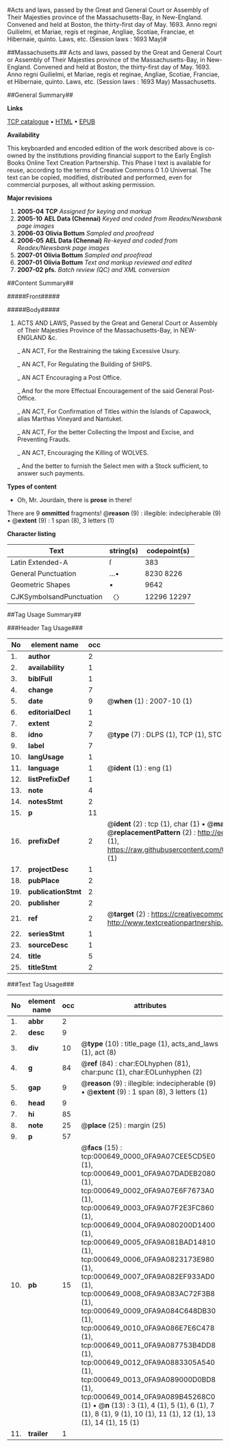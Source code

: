 #Acts and laws, passed by the Great and General Court or Assembly of Their Majesties province of the Massachusetts-Bay, in New-England. Convened and held at Boston, the thirty-first day of May. 1693. Anno regni Guilielmi, et Mariae, regis et reginae, Angliae, Scotiae, Franciae, et Hibernaie, quinto. Laws, etc. (Session laws : 1693 May)#

##Massachusetts.##
Acts and laws, passed by the Great and General Court or Assembly of Their Majesties province of the Massachusetts-Bay, in New-England. Convened and held at Boston, the thirty-first day of May. 1693. Anno regni Guilielmi, et Mariae, regis et reginae, Angliae, Scotiae, Franciae, et Hibernaie, quinto.
Laws, etc. (Session laws : 1693 May)
Massachusetts.

##General Summary##

**Links**

[TCP catalogue](http://www.ota.ox.ac.uk/tcp/)  • 
[HTML](http://tei.it.ox.ac.uk/tcp/Texts-HTML/free/N00/N00521.html)  • 
[EPUB](http://tei.it.ox.ac.uk/tcp/Texts-EPUB/free/N00/N00521.epub)

**Availability**

This keyboarded and encoded edition of the
	       work described above is co-owned by the institutions
	       providing financial support to the Early English Books
	       Online Text Creation Partnership. This Phase I text is
	       available for reuse, according to the terms of Creative
	       Commons 0 1.0 Universal. The text can be copied,
	       modified, distributed and performed, even for
	       commercial purposes, all without asking permission.

**Major revisions**

1. __2005-04__ __TCP__ *Assigned for keying and markup*
1. __2005-10__ __AEL Data (Chennai)__ *Keyed and coded from Readex/Newsbank page images*
1. __2006-03__ __Olivia Bottum__ *Sampled and proofread*
1. __2006-05__ __AEL Data (Chennai)__ *Re-keyed and coded from Readex/Newsbank page images*
1. __2007-01__ __Olivia Bottum__ *Sampled and proofread*
1. __2007-01__ __Olivia Bottum__ *Text and markup reviewed and edited*
1. __2007-02__ __pfs.__ *Batch review (QC) and XML conversion*

##Content Summary##

#####Front#####

#####Body#####

1. ACTS AND LAWS, Passed by the Great and General Court or Assembly of Their Majesties Province of the Massachusetts-Bay, in NEW-ENGLAND &c.

    _ AN ACT, For the Restraining the taking Excessive Usury.

    _ AN ACT, For Regulating the Building of SHIPS.

    _ AN ACT Encouraging a Post Office.

    _ And for the more Effectual Encouragement of the said General Post-Office.

    _ AN ACT, For Confirmation of Titles within the Islands of Capawock, alias Marthas Vineyard and Nantuket.

    _ AN ACT, For the better Collecting the Impost and Excise, and Preventing Frauds.

    _ AN ACT, Encouraging the Killing of WOLVES.

    _ And the better to furnish the Select men with a Stock sufficient, to answer such payments.

**Types of content**

  * Oh, Mr. Jourdain, there is **prose** in there!

There are 9 **ommitted** fragments! 
 @__reason__ (9) : illegible: indecipherable (9)  •  @__extent__ (9) : 1 span (8), 3 letters (1)

**Character listing**


|Text|string(s)|codepoint(s)|
|---|---|---|
|Latin Extended-A|ſ|383|
|General Punctuation|…•|8230 8226|
|Geometric Shapes|▪|9642|
|CJKSymbolsandPunctuation|〈〉|12296 12297|

##Tag Usage Summary##

###Header Tag Usage###

|No|element name|occ|attributes|
|---|---|---|---|
|1.|__author__|2||
|2.|__availability__|1||
|3.|__biblFull__|1||
|4.|__change__|7||
|5.|__date__|9| @__when__ (1) : 2007-10 (1)|
|6.|__editorialDecl__|1||
|7.|__extent__|2||
|8.|__idno__|7| @__type__ (7) : DLPS (1), TCP (1), STC (2), NOTIS (1), IMAGE-SET (1), EVANS-CITATION (1)|
|9.|__label__|7||
|10.|__langUsage__|1||
|11.|__language__|1| @__ident__ (1) : eng (1)|
|12.|__listPrefixDef__|1||
|13.|__note__|4||
|14.|__notesStmt__|2||
|15.|__p__|11||
|16.|__prefixDef__|2| @__ident__ (2) : tcp (1), char (1)  •  @__matchPattern__ (2) : ([0-9\-]+):([0-9IVX]+) (1), (.+) (1)  •  @__replacementPattern__ (2) : http://eebo.chadwyck.com/downloadtiff?vid=$1&page=$2 (1), https://raw.githubusercontent.com/textcreationpartnership/Texts/master/tcpchars.xml#$1 (1)|
|17.|__projectDesc__|1||
|18.|__pubPlace__|2||
|19.|__publicationStmt__|2||
|20.|__publisher__|2||
|21.|__ref__|2| @__target__ (2) : https://creativecommons.org/publicdomain/zero/1.0/ (1), http://www.textcreationpartnership.org/docs/. (1)|
|22.|__seriesStmt__|1||
|23.|__sourceDesc__|1||
|24.|__title__|5||
|25.|__titleStmt__|2||


###Text Tag Usage###

|No|element name|occ|attributes|
|---|---|---|---|
|1.|__abbr__|2||
|2.|__desc__|9||
|3.|__div__|10| @__type__ (10) : title_page (1), acts_and_laws (1), act (8)|
|4.|__g__|84| @__ref__ (84) : char:EOLhyphen (81), char:punc (1), char:EOLunhyphen (2)|
|5.|__gap__|9| @__reason__ (9) : illegible: indecipherable (9)  •  @__extent__ (9) : 1 span (8), 3 letters (1)|
|6.|__head__|9||
|7.|__hi__|85||
|8.|__note__|25| @__place__ (25) : margin (25)|
|9.|__p__|57||
|10.|__pb__|15| @__facs__ (15) : tcp:000649_0000_0FA9A07CEE5CD5E0 (1), tcp:000649_0001_0FA9A07DADEB2080 (1), tcp:000649_0002_0FA9A07E6F7673A0 (1), tcp:000649_0003_0FA9A07F2E3FC860 (1), tcp:000649_0004_0FA9A080200D1400 (1), tcp:000649_0005_0FA9A081BAD14810 (1), tcp:000649_0006_0FA9A0823173E980 (1), tcp:000649_0007_0FA9A082EF933AD0 (1), tcp:000649_0008_0FA9A083AC72F3B8 (1), tcp:000649_0009_0FA9A084C648DB30 (1), tcp:000649_0010_0FA9A086E7E6C478 (1), tcp:000649_0011_0FA9A087753B4DD8 (1), tcp:000649_0012_0FA9A0883305A540 (1), tcp:000649_0013_0FA9A089000D0BD8 (1), tcp:000649_0014_0FA9A089B45268C0 (1)  •  @__n__ (13) : 3 (1), 4 (1), 5 (1), 6 (1), 7 (1), 8 (1), 9 (1), 10 (1), 11 (1), 12 (1), 13 (1), 14 (1), 15 (1)|
|11.|__trailer__|1||
